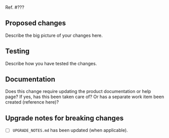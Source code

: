 Ref. #???

## Proposed changes

Describe the big picture of your changes here.

## Testing

Describe how you have tested the changes.

## Documentation

Does this change require updating the product documentation or help page? If yes, has this been taken care of? Or has a separate work item been created (reference here)?

## Upgrade notes for breaking changes

- [ ] `UPGRADE_NOTES.md` has been updated (when applicable).
